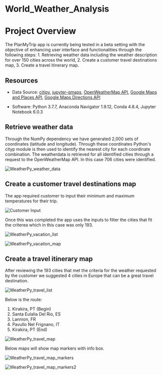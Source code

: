 # World_Weather_Analysis

# Project Overview
The PlanMyTrip app is currently being tested in a beta setting with the objective of enhancing user interface and functionalities through the following steps:
    1. Retrieving weather data including the weather description for over 150 cities across the world,
    2. Create a customer travel destinations map,
    3. Create a travel itinerary map.

## Resources
- Data Source: [citipy](https://github.com/wingchen/citipy), [jupyter-gmaps](https://jupyter-gmaps.readthedocs.io/en/latest/), [OpenWeatherMap API](https://openweathermap.org/current), [Google Maps and Places API](https://developers.google.com/places/web-service/search), [Google Maps Directions API](https://developers.google.com/maps/documentation/directions/overview)

- Software: Python 3.7.7, Anaconda Navigator 1.9.12, Conda 4.8.4, Jupyter Notebook 6.0.3

## Retrieve weather data
Through the NumPy dependency we have generated 2,000 sets of coordinates (latitude and longitude). Through these coordinates Python's cityp module is then used to identify the nearest city for each coordinate combination. The weatherdata is retrieved for all identified cities through a request to the OpenWeatherMap API. In this case 706 cities were identified.

![WeatherPy_weather_data](https://user-images.githubusercontent.com/88256967/133952513-1708e894-5203-4908-9921-02c8164f98e4.PNG)

## Create a customer travel destinations map

The app required customer to input their minimum and maximum temperatures for their trip.

![Customer Input](https://user-images.githubusercontent.com/88256967/133952498-7fd0746a-c611-4158-928d-aa53735146b5.PNG)


Once this was completed the app uses the inputs to filter the cities that fit the criterea which in this case was only 193.

![WeatherPy_vacation_list](https://user-images.githubusercontent.com/88256967/133952579-0a4bfaf7-643f-43e9-80ee-e826f4b0bc03.PNG)

![WeatherPy_vacation_map](https://user-images.githubusercontent.com/88256967/133952593-e01a1d47-2a50-483d-979a-5cdc3701eb4a.PNG)

## Create a travel itinerary map

After reviewing the 193 cities that met the criteria for the weather requested by the customer we suggested 4 cities in Europe that can be a great travel destination.

![WeatherPy_travel_list](https://user-images.githubusercontent.com/88256967/133952702-ad8a1f2d-30b0-47ab-ae02-a94724c07c09.PNG)

Below is the route:
  1. Kirakira, PT (Begin)
  2. Santa Eulalia Del Rio, ES
  3. Lannion, FR
  4. Pavullo Nel Frignano, IT
  5. Kirakira, PT (End)

![WeatherPy_travel_map](https://user-images.githubusercontent.com/88256967/133952713-2baf2227-40dd-4d6e-a133-15132f460df5.PNG)

Below maps will show map markers with info box.

![WeatherPy_travel_map_markers](https://user-images.githubusercontent.com/88256967/133952718-8f05a728-d5cd-4dd9-9a5e-695307a9d760.PNG)

![WeatherPy_travel_map_markers2](https://user-images.githubusercontent.com/88256967/133952722-71261ddb-521c-4635-8c89-335d7d7dc41a.PNG)


